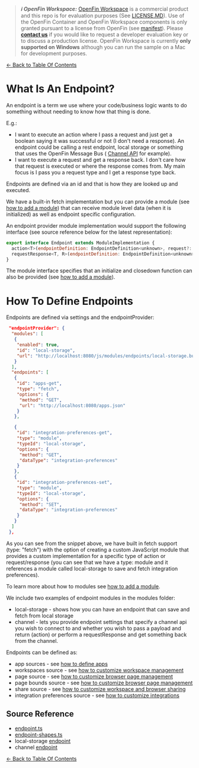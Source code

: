 > **_:information_source: OpenFin Workspace:_** [OpenFin Workspace](https://www.openfin.co/workspace/) is a commercial product and this repo is for evaluation purposes (See [LICENSE.MD](../LICENSE.MD)). Use of the OpenFin Container and OpenFin Workspace components is only granted pursuant to a license from OpenFin (see [manifest](../public/manifest.fin.json)). Please [**contact us**](https://www.openfin.co/workspace/poc/) if you would like to request a developer evaluation key or to discuss a production license.
> OpenFin Workspace is currently **only supported on Windows** although you can run the sample on a Mac for development purposes.

[<- Back to Table Of Contents](../README.md)

# What Is An Endpoint?

An endpoint is a term we use where your code/business logic wants to do something without needing to know how that thing is done.

E.g.:

- I want to execute an action where I pass a request and just get a boolean saying it was successful or not (I don't need a response). An endpoint could be calling a rest endpoint, local storage or something that uses the OpenFin Message Bus ( [Channel API](https://developers.openfin.co/of-docs/docs/channels) for example).
- I want to execute a request and get a response back. I don't care how that request is executed or where the response comes from. My main focus is I pass you a request type and I get a response type back.

Endpoints are defined via an id and that is how they are looked up and executed.

We have a built-in fetch implementation but you can provide a module (see [how to add a module](./how-to-add-a-module.md)) that can receive module level data (when it is initialized) as well as endpoint specific configuration.

An endpoint provider module implementation would support the following interface (see source reference below for the latest representation):

```javascript
export interface Endpoint extends ModuleImplementation {
  action<T>(endpointDefinition: EndpointDefinition<unknown>, request?: T): Promise<boolean>;
  requestResponse<T, R>(endpointDefinition: EndpointDefinition<unknown>, request?: T): Promise<R | null>;
}
```

The module interface specifies that an initialize and closedown function can also be provided (see [how to add a module](./how-to-add-a-module.md)).

# How To Define Endpoints

Endpoints are defined via settings and the endpointProvider:

```json
 "endpointProvider": {
  "modules": [
   {
    "enabled": true,
    "id": "local-storage",
    "url": "http://localhost:8080/js/modules/endpoints/local-storage.bundle.js"
   }
  ],
  "endpoints": [
   {
    "id": "apps-get",
    "type": "fetch",
    "options": {
     "method": "GET",
     "url": "http://localhost:8080/apps.json"
    }
   },

   {
    "id": "integration-preferences-get",
    "type": "module",
    "typeId": "local-storage",
    "options": {
     "method": "GET",
     "dataType": "integration-preferences"
    }
   },
   {
    "id": "integration-preferences-set",
    "type": "module",
    "typeId": "local-storage",
    "options": {
     "method": "SET",
     "dataType": "integration-preferences"
    }
   }
  ]
 },
```

As you can see from the snippet above, we have built in fetch support (type: "fetch") with the option of creating a custom JavaScript module that provides a custom implementation for a specific type of action or request/response (you can see that we have a type: module and it references a module called local-storage to save and fetch integration preferences).

To learn more about how to modules see [how to add a module](./how-to-add-a-module.md).

We include two examples of endpoint modules in the modules folder:

- local-storage - shows how you can have an endpoint that can save and fetch from local storage
- channel - lets you provide endpoint settings that specify a channel api you wish to connect to and whether you wish to pass a payload and return (action) or perform a requestResponse and get something back from the channel.

Endpoints can be defined as:

- app sources - see [how to define apps](./how-to-define-apps.md)
- workspaces source - see [how to customize workspace management](./how-to-customize-workspace-management.md)
- page source - see [how to customize browser page management](./how-to-customize-browser-page-management.md)
- page bounds source - see [how to customize browser page management](./how-to-customize-browser-page-management.md)
- share source - see [how to customize workspace and browser sharing](./how-to-customize-workspace-browser-page-sharing.md)
- integration preferences source - see [how to customize integrations](./how-to-add-integrations-to-home.md)

## Source Reference

- [endpoint.ts](../client/src/framework/endpoint.ts)
- [endpoint-shapes.ts](../client/src/framework/shapes/endpoint-shapes.ts)
- local-storage [endpoint](../client/src/modules/endpoints/local-storage/endpoint.ts)
- channel [endpoint](../client/src/modules/endpoints/channel/endpoint.ts)

[<- Back to Table Of Contents](../README.md)
